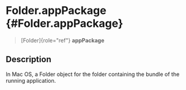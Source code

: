 Folder.appPackage {#Folder.appPackage}
=================

> [Folder]{role="ref"} **appPackage**

Description
-----------

In Mac OS, a Folder object for the folder containing the bundle of the
running application.
